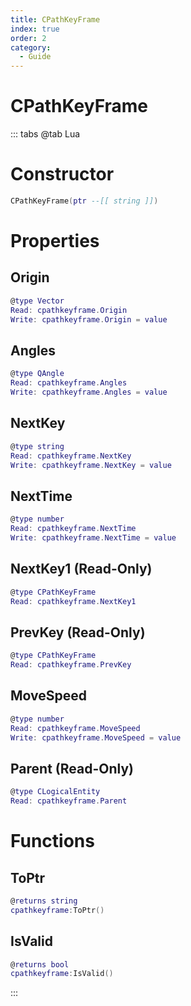 ```yaml
---
title: CPathKeyFrame
index: true
order: 2
category:
  - Guide
---
```


# CPathKeyFrame

::: tabs
@tab Lua
# Constructor
```lua
CPathKeyFrame(ptr --[[ string ]])
```
# Properties
## Origin 
```lua
@type Vector
Read: cpathkeyframe.Origin
Write: cpathkeyframe.Origin = value
```
## Angles 
```lua
@type QAngle
Read: cpathkeyframe.Angles
Write: cpathkeyframe.Angles = value
```
## NextKey 
```lua
@type string
Read: cpathkeyframe.NextKey
Write: cpathkeyframe.NextKey = value
```
## NextTime 
```lua
@type number
Read: cpathkeyframe.NextTime
Write: cpathkeyframe.NextTime = value
```
## NextKey1 (Read-Only)
```lua
@type CPathKeyFrame
Read: cpathkeyframe.NextKey1
```
## PrevKey (Read-Only)
```lua
@type CPathKeyFrame
Read: cpathkeyframe.PrevKey
```
## MoveSpeed 
```lua
@type number
Read: cpathkeyframe.MoveSpeed
Write: cpathkeyframe.MoveSpeed = value
```
## Parent (Read-Only)
```lua
@type CLogicalEntity
Read: cpathkeyframe.Parent
```
# Functions
## ToPtr
```lua
@returns string
cpathkeyframe:ToPtr()
```
## IsValid
```lua
@returns bool
cpathkeyframe:IsValid()
```

:::